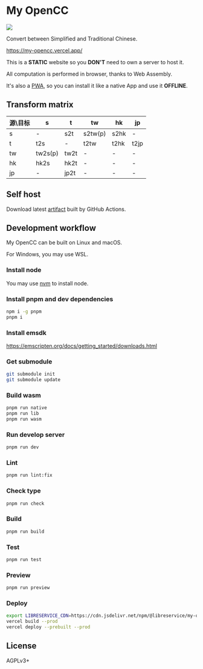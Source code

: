# My OpenCC
![](https://img.shields.io/github/license/LibreService/my_opencc)

Convert between Simplified and Traditional Chinese.

https://my-opencc.vercel.app/

This is a **STATIC** website so you **DON'T** need to own a server to host it.

All computation is performed in browser, thanks to Web Assembly.

It's also a [PWA](https://web.dev/progressive-web-apps/), so you can install it like a native App and use it **OFFLINE**.

## Transform matrix
源\目标|s|t|tw|hk|jp
-|-|-|-|-|-
s|-|s2t|s2tw(p)|s2hk|-
t|t2s|-|t2tw|t2hk|t2jp
tw|tw2s(p)|tw2t|-|-|-
hk|hk2s|hk2t|-|-|-
jp|-|jp2t|-|-|-

## Self host
Download latest [artifact](https://github.com/LibreService/my_opencc/releases/download/latest/my-opencc-dist.zip) built by GitHub Actions.

## Development workflow
My OpenCC can be built on Linux and macOS.

For Windows, you may use WSL.

### Install node
You may use [nvm](https://github.com/nvm-sh/nvm) to install node.
### Install pnpm and dev dependencies
```sh
npm i -g pnpm
pnpm i
```
### Install emsdk
https://emscripten.org/docs/getting_started/downloads.html
### Get submodule
```sh
git submodule init
git submodule update
```
### Build wasm
```sh
pnpm run native
pnpm run lib
pnpm run wasm
```
### Run develop server
```sh
pnpm run dev
```
### Lint
```sh
pnpm run lint:fix
```
### Check type
```sh
pnpm run check
```
### Build
```sh
pnpm run build
```
### Test
```sh
pnpm run test
```
### Preview
```sh
pnpm run preview
```
### Deploy
```sh
export LIBRESERVICE_CDN=https://cdn.jsdelivr.net/npm/@libreservice/my-opencc@VERSION/dist/ # optional
vercel build --prod
vercel deploy --prebuilt --prod
```

## License
AGPLv3+
